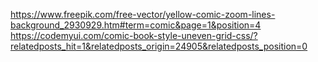 https://www.freepik.com/free-vector/yellow-comic-zoom-lines-background_2930929.htm#term=comic&page=1&position=4
https://codemyui.com/comic-book-style-uneven-grid-css/?relatedposts_hit=1&relatedposts_origin=24905&relatedposts_position=0